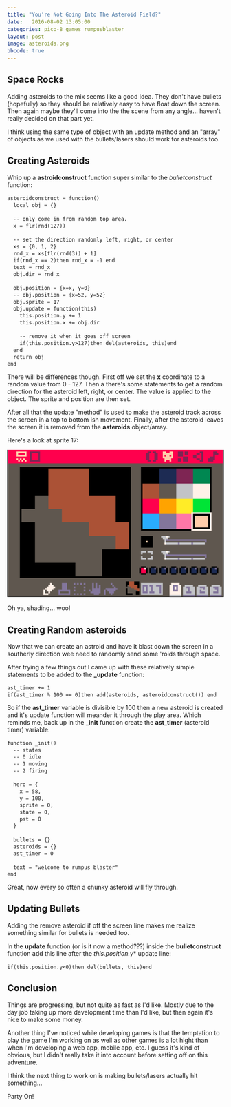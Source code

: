 ```yaml
---
title: "You're Not Going Into The Asteroid Field?"
date:   2016-08-02 13:05:00
categories: pico-8 games rumpusblaster
layout: post
image: asteroids.png
bbcode: true
---
```


## Space Rocks

Adding asteroids to the mix seems like a good idea.  They don't have bullets (hopefully) so they should be relatively easy to have float down the screen.  Then again maybe they'll come into the the scene from any angle... haven't really decided on that part yet.

I think using the same type of object with an update method and an "array" of objects as we used with the bullets/lasers should work for asteroids too.

<!--more-->

## Creating Asteroids

Whip up a **astroidconstruct** function super similar to the *bulletconstruct* function:

```
asteroidconstruct = function()
  local obj = {}

  -- only come in from random top area.
  x = flr(rnd(127))

  -- set the direction randomly left, right, or center
  xs = {0, 1, 2}
  rnd_x = xs[flr(rnd(3)) + 1]
  if(rnd_x == 2)then rnd_x = -1 end
  text = rnd_x
  obj.dir = rnd_x

  obj.position = {x=x, y=0}
  -- obj.position = {x=52, y=52}
  obj.sprite = 17
  obj.update = function(this)
    this.position.y += 1
    this.position.x += obj.dir

    -- remove it when it goes off screen
    if(this.position.y>127)then del(asteroids, this)end
  end
  return obj
end
```

There will be differences though.  First off we set the **x** coordinate to a random value from 0 - 127.  Then a there's some statements to get a random direction for the asteroid left, right, or center.  The value is applied to the object.  The sprite and position are then set.

After all that the update "method" is used to make the asteroid track across the screen in a top to bottom ish movement.  Finally, after the asteroid leaves the screen it is removed from the **asteroids** object/array.

Here's a look at sprite 17:

![](/img/asteroid_sprite.png)

Oh ya, shading... woo!

## Creating Random asteroids

Now that we can create an astroid and have it blast down the screen in a southerly direction wee need to randomly send some 'roids through space.

After trying a few things out I came up with these relatively simple statements to be added to the **_update** function:

```
ast_timer += 1
if(ast_timer % 100 == 0)then add(asteroids, asteroidconstruct()) end
```

So if the **ast_timer** variable is divisible by 100 then a new asteroid is created and it's update function will meander it through the play area.  Which reminds me, back up in the **_init** function create the **ast_timer** (asteroid timer) variable:

```
function _init()
  -- states
  -- 0 idle
  -- 1 moving
  -- 2 firing

  hero = {
    x = 58,
    y = 100,
    sprite = 0,
    state = 0,
    pst = 0
  }

  bullets = {}
  asteroids = {}
  ast_timer = 0

  text = "welcome to rumpus blaster"
end
```

Great, now every so often a chunky asteroid will fly through.

## Updating Bullets

Adding the remove asteroid if off the screen line makes me realize something similar for bullets is needed too.

In the **update** function (or is it now a method???) inside the **bulletconstruct** function add this line after the *this.position.y** update line:

```
if(this.position.y<0)then del(bullets, this)end
```

## Conclusion

Things are progressing, but not quite as fast as I'd like.  Mostly due to the day job taking up more development time than I'd like, but then again it's nice to make some money.  

Another thing I've noticed while developing games is that the temptation to play the game I'm working on as well as other games is a lot hight than when I'm developing a web app, mobile app, etc.  I guess it's kind of obvious, but I didn't really take it into account before setting off on this adventure.

I think the next thing to work on is making bullets/lasers actually hit something...

Party On!
